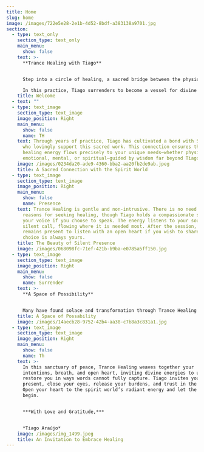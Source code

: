 ```yaml
---
title: Home
slug: home
image: /images/722e5e28-2e1b-4d52-8bdf-a383138a9701.jpg
section:
  - type: text_only
    section_type: text_only
    main_menu:
      show: false
    text: >-
      **Trance Healing with Tiago**


      Step into a circle of healing, a sacred bridge between the physical and spiritual realms, connecting you with the Healers from the Spiritual World. \

      In this practice, Tiago surrenders to become a vessel for divine energy, channeling energy that touches your physical, emotional, mental, and spiritual being, inviting you with an open heart to embrace the love and light.
    title: Welcome
  - text: ""
  - type: text_image
    section_type: text_image
    image_position: Right
    main_menu:
      show: false
      name: TH
    text: Through years of practice, Tiago has cultivated a bond with Spirit Guides
      who lovingly support this sacred work. This connection ensures that
      healing energy flows precisely to your unique needs—whether physical,
      emotional, mental, or spiritual—guided by wisdom far beyond Tiago’s own.
    image: /images/0234da20-ade9-4360-bba2-aa20fb2de9ab.jpeg
    title: A Sacred Connection with the Spirit World
  - type: text_image
    section_type: text_image
    image_position: Right
    main_menu:
      show: false
      name: Presence
    text: Trance Healing is gentle and non-intrusive. There is no need to share your
      reasons for seeking healing, though Tiago holds a compassionate space for
      your voice if you choose to speak. The energy listens to your soul’s
      silent call, flowing where it is needed most. After the session, Tiago
      remains present to listen with an open heart if you wish to share, but the
      choice is always yours.
    title: The Beauty of Silent Presence
    image: /images/068098fc-71ef-421b-b9ba-e0785a5ff150.jpg
  - type: text_image
    section_type: text_image
    image_position: Right
    main_menu:
      show: false
      name: Surrender
    text: >-
      **A Space of Possibility**


      Many have found solace and transformation through Trance Healing with Tiago, yet he humbly honors the uniqueness of each individual’s journey. The spirit world offers infinite love, but Tiago makes no promises of specific outcomes. This practice complements your well-being, not replacing professional medical care, and Tiago encourages seeking medical advice when needed.
    title: A Space of Possability
    image: /images/14aecb28-9752-42b4-aa38-c7b8a3c831a1.jpg
  - type: text_image
    section_type: text_image
    image_position: Right
    main_menu:
      show: false
      name: Th
    text: >-
      In this sanctuary of peace, Trance Healing weaves together your
      intentions, breath, and open heart, inviting divine energies to uplift and
      restore you in ways words cannot fully capture. Tiago invites you to be
      present, close your eyes, release your burdens, and trust in the unseen.
      Open your heart to the spirit world’s radiant energy and let the healing
      begin.


      ***With Love and Gratitude,***  


      *Tiago Araújo*
    image: /images/img_1499.jpeg
    title: An Invitation to Embrace Healing
---
```

